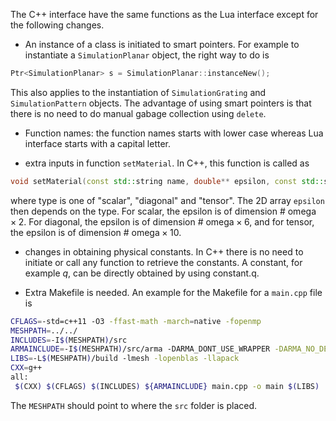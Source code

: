 The C++ interface have the same functions as the Lua interface except for the following changes.

* An instance of a class is initiated to smart pointers. For example to instantiate a `SimulationPlanar` object, the right way to do is
```cpp
Ptr<SimulationPlanar> s = SimulationPlanar::instanceNew();
```
This also applies to the instantiation of `SimulationGrating` and `SimulationPattern` objects. The advantage of using smart pointers is that there is no need to do manual gabage collection using `delete`.

* Function names: the function names starts with lower case whereas Lua interface starts with a capital letter.

* extra inputs in function `setMaterial`. In C++, this function is called as    
```cpp
void setMaterial(const std::string name, double** epsilon, const std::string type)
```      
  where type is one of "scalar", "diagonal" and "tensor". The 2D array `epsilon` then depends on the type. For scalar, the epsilon is of dimension $\text{# omega}\times 2$. For diagonal, the epsilon is of dimension $\text{# omega}\times 6$, and for tensor, the epsilon is of dimension $\text{# omega}\times 10$.

* changes in obtaining physical constants. In C++ there is no need to initiate or call any function to retrieve the constants. A constant, for example $q$, can be directly obtained by using constant.q.

* Extra Makefile is needed. An example for the Makefile for a `main.cpp` file is         
```bash
CFLAGS=-std=c++11 -O3 -ffast-math -march=native -fopenmp  
MESHPATH=../../          
INCLUDES=-I$(MESHPATH)/src        
ARMAINCLUDE=-I$(MESHPATH)/src/arma -DARMA_DONT_USE_WRAPPER -DARMA_NO_DEBUG         
LIBS=-L$(MESHPATH)/build -lmesh -lopenblas -llapack        
CXX=g++       
all:     
 $(CXX) $(CFLAGS) $(INCLUDES) ${ARMAINCLUDE} main.cpp -o main $(LIBS)
```
  The `MESHPATH` should point to where the `src` folder is placed.